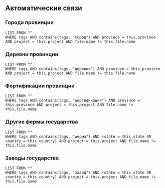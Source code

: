 ## Автоматические связи

### Города провинции
```dataview
LIST FROM ""
WHERE tags AND contains(tags, "город") AND province = this.province AND project = this.project AND file.name != this.file.name
```

### Деревни провинции
```dataview
LIST FROM ""
WHERE tags AND contains(tags, "деревня") AND province = this.province AND project = this.project AND file.name != this.file.name
```

### Фортификации провинции
```dataview
LIST FROM ""
WHERE tags AND contains(tags, "фортификация") AND province = this.province AND project = this.project AND file.name != this.file.name
```

### Другие фермы государства
```dataview
LIST FROM ""
WHERE tags AND contains(tags, "ферма") AND (state = this.state OR country = this.country) AND project = this.project AND file.name != this.file.name
```

### Заводы государства
```dataview
LIST FROM ""
WHERE tags AND contains(tags, "завод") AND (state = this.state OR country = this.country) AND project = this.project AND file.name != this.file.name
```
